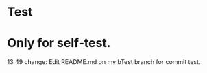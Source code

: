 # Test
Only for self-test.
=============================
13:49 change: Edit README.md on my bTest branch for commit test.
